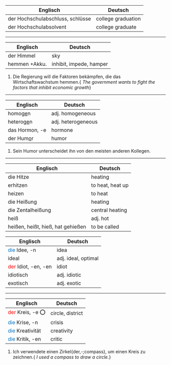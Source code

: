 
| Englisch                         | Deutsch            |
| -------------------------------- | ------------------ |
| der Hochschulabschluss, schlüsse | college graduation |
| der Hochschulabsolvent           | college graduate   |

__________________________________________

| Englisch      | Deutsch                 |
| ------------- | ----------------------- |
| der Himmel    | sky                     |
| hemmen +Akku. | inhibit, impede, hamper |

1. Die Regierung will die Faktoren bekämpfen, die das Wirtschaftswachstum hemmen.{ *The government wants to fight the factors that inhibit economic growth*}

__________________________________________

| Englisch         | Deutsch            |
| ---------------- | ------------------ |
| homog<u>e</u>n   | adj. homogeneous   |
| heterog<u>e</u>n | adj. heterogeneous |
| das Hormon, -e   | hormone            |
| der Hum<u>o</u>r | humor              |

1. Sein Humor unterscheidet ihn von den meisten anderen Kollegen.

__________________________________________

| Englisch                          | Deutsch          |
| --------------------------------- | ---------------- |
| die Hitze                         | heating          |
| erhitzen                          | to heat, heat up |
| heizen                            | to heat          |
| die Heißung                       | heating          |
| die Zentalheißung                 | central heating  |
| heiß                              | adj. hot         |
| heißen, heißt, hieß, hat gehießen | to be called     |





| Englisch                                         | Deutsch             |
| ------------------------------------------------ | ------------------- |
| <font color="#0070c0">die</font> Idee, -n                                     | idea                |
| ideal                                            | adj. ideal, optimal |
| <font color="#ff0000">der</font> Idiot, -en, -en | idiot               |
| idiotisch                                        | adj. idiotic        |
| exotisch                                         | adj. exotic         |

__________________

| Englisch                                      | Deutsch          |
| --------------------------------------------- | ---------------- |
| <font color="#ff0000">der</font> Kreis, -e ⭕️ | circle, district |
| <font color="#0070c0">die</font> Krise, -n    | crisis           |
| <font color="#0070c0">die</font> Kreativität  | creativity       |
| <font color="#0070c0">die</font> Kritik, -en                               | critic           |


1. Ich verwendete einen Zirkel{der,-;compass}, um einen Kreis zu zeichnen.{ *I used a compass to draw a circle.*}